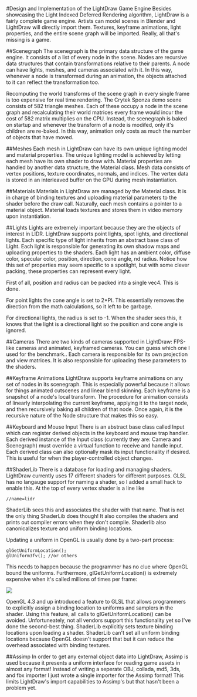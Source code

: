 #Design and Implementation of the LightDraw Game Engine
Besides showcasing the Light Indexed Deferred Rendering algorithm,
LightDraw is a fairly complete game engine. Artists can model scenes in
Blender and LightDraw will directly import them. Textures,
keyframe animations, light properties, and the entire scene graph will
be imported. Really, all that's missing is a game.

##Scenegraph
The scenegraph is the primary data structure of the game engine. It
consists of a list of every node in the scene. Nodes are recursive data
structures that contain transformations relative to their parents. A
node can have lights, meshes, and cameras associated with it. In this
way, whenever a node is transformed during an animation, the objects attached to it can
reflect the transformation too.

Recomputing the world transforms of the scene graph in every single
frame is too expensive for real time rendering. The Crytek Sponza demo
scene consists of 582 triangle meshes. Each of these occupy a node in
the scene graph and recalculating their world matrices every frame would
incur the cost of 582 matrix multiplies on the CPU. Instead, the
scenegraph is baked on startup and whenever the transform of a node is
modifed, only it's children are re-baked. In this way, animation only
costs as much the number of objects that have moved.

##Meshes
Each mesh in LightDraw can have its own unique lighting model and
material properties. The unique lighting model is achieved by letting
each mesh have its own shader to draw with. Material properties are
handled by another data structure, the Material class. Mesh data
consists of vertex positions, texture coordinates, normals, and indices.
The vertex data is stored in an interleaved buffer on the GPU during
mesh instantiation.

##Materials
Materials in LightDraw are managed by the Material class. It is in
charge of binding textures and uploading material parameters to the
shader before the draw call. Naturally, each mesh contains a pointer to
a material object. Material loads textures and stores them in video
memory upon instantiation.

##Lights
Lights are extremely important because they are the objects of interest
in LIDR. LightDraw supports point lights, spot lights, and directional
lights. Each specific type of light inherits from an abstract base class
of Light. Each light is responsible for generating its own shadow maps
and uploading properties to the shaders. Each light has an ambient
color, diffuse color, specular color, position, direction, cone angle,
nd radius. Notice how this set of properties may seem specific to a
spotlight, but with some clever packing, these properties can represent
every light.

First of all, position and radius can be packed into a single vec4. This
is done.

For point lights the cone angle is set to 2\*PI. This essentially
removes the direction from the math calculations, so it left to be
garbage.

For directional lights, the radius is set to -1. When the shader sees
this, it knows that the light is a directional light so the position and
cone angle is ignored.

##Cameras
There are two kinds of cameras supported in LightDraw: FPS-like cameras
and animated, keyframed cameras. You can guess which one I used for the
benchmark.. Each camera is responsible for its own projection and view
matrices. It is also responsible for uploading these parameters to the
shaders.

##Keyframe Animations
LightDraw supports keyframe animations on any set of nodes in its
scenegraph. This is especially powerful because it allows for things
animated cutscenes and linear blend skinning. Each keyframe is a
snapshot of a node's local transform. The procedure for animation
consists of linearly interpolating the current keyframe, applying it to
the target node, and then recursively baking all children of that node.
Once again, it is the recursive nature of the Node structure that makes
this so easy.

##Keyboard and Mouse Input
There is an abstract base class called Input which can register derived
objects in the keyboard and mouse trap handler. Each derived instance of the
Input class (currently they are: Camera and Scenegraph) must override a
virtual function to receive and handle input. Each derived class can
also optionally mask its input functionality if desired. This is useful
for when the player-controlled object changes.

##ShaderLib
There is a database for loading and managing shaders. LightDraw
currently uses 17 different shaders for different purposes. GLSL has no
langauge support for naming a shader, so I added a small hack to enable
this. At the top of every vertex shader is a line like
````
//name=lidr
````
ShaderLib sees this and associates the shader with that name. That is
not the only thing ShaderLib does though! It also compiles the shaders
and prints out compiler errors when they don't compile. Shaderlib also
canonicalizes texture and uniform binding locations.

Updating a uniform in OpenGL is usually done by a two-part process:
````
glGetUniformLocation();
glUniform3fv(); //or others
````
This needs to happen because the programmer has no clue where OpenGL
bound the uniforms. Furthermore, glGetUniformLocation() is extremely
expensive when it's called millions of times per frame:

<img src="https://github.com/ycoroneos/LightDraw/blob/condensed/paper/call_stats.png">

OpenGL 4.3 and up introduced a feature to GLSL that allows programmers
to explicitly assign a binding location to uniforms and samplers in the
shader. Using this feature, all calls to glGetUniformLocation() can be avoided.
Unfortuneately, not all vendors support this functionality yet so I've
done the second-best thing. ShaderLib explicitly sets texture binding
locations upon loading a shader. ShaderLib can't set all uniform binding
locations because OpenGL doesn't support that but it can reduce the
overhead associated with binding textures.

##Assimp
In order to get any external object data into LightDraw, Assimp is used
because it presents a uniform interface for reading game assets in
almost any format! Instead of writing a seperate OBJ, collada, md5, 3ds,
and fbx importer I just wrote a single importer for the Assimp format!
This limits LightDraw's import capabilities to Assimp's but that hasn't
been a problem yet.

